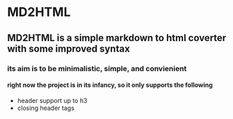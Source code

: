 # MD2HTML
## MD2HTML is a simple markdown to html coverter with some improved syntax
### its aim is to be minimalistic, simple, and convienient
#### right now the project is in its infancy, so it only supports the following
- header support up to h3
- closing header tags
